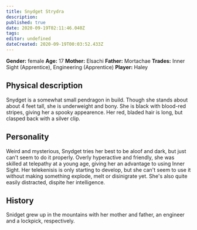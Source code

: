```yaml
---
title: Snydget Strydra
description: 
published: true
date: 2020-09-19T02:11:46.040Z
tags: 
editor: undefined
dateCreated: 2020-09-19T00:03:52.433Z
---
```


**Gender:** female
**Age:** 17
**Mother:** Elsachi
**Father:** Mortachae
**Trades:** Inner Sight (Apprentice), Engineering (Apprentice)
**Player:** Haley

## Physical description

Snydget is a somewhat small pendragon in build. Though she stands about about 4 feet tall, she is underweight and bony. She is black with blood-red stripes, giving her a spooky appearence. Her red, bladed hair is long, but clasped back with a silver clip.

## Personality

Weird and mysterious, Snydget tries her best to be aloof and dark, but just can't seem to do it properly. Overly hyperactive and friendly, she was skilled at telepathy at a young age, giving her an advantage to using Inner Sight. Her telekenisis is only starting to develop, but she can't seem to use it without making something explode, melt or disinigrate yet. She's also quite easily distracted, dispite her intelligence.

## History

Snidget grew up in the mountains with her mother and father, an engineer and a lockpick, respectively. 